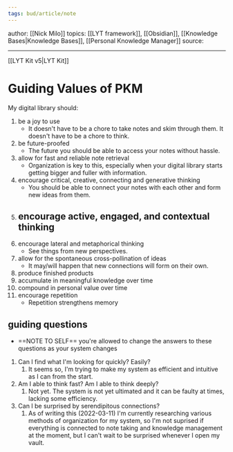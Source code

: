 ```yaml
---
tags: bud/article/note 
---
```

author: [[Nick Milo]]
topics: [[LYT framework]], [[Obsidian]], [[Knowledge Bases|Knowledge Bases]], [[Personal Knowledge Manager]]
source: 

---

[[LYT Kit v5|LYT Kit]]

# Guiding Values of PKM

My digital library should:

1. be a joy to use
	- It doesn't have to be a chore to take notes and skim through them. It doesn't have to be a chore to think.
2. be future-proofed
	- The future you should be able to access your notes without hassle.
3. allow for fast and reliable note retrieval
	- Organization is key to this, especially when your digital library starts getting bigger and fuller with information.
4. encourage critical, creative, connecting and generative thinking
	- You should be able to connect your notes with each other and form new ideas from them.
5. encourage active, engaged, and contextual thinking
	- 
6. encourage lateral and metaphorical thinking
	- See things from new perspectives.
7. allow for the spontaneous cross-pollination of ideas
	- It may/will happen that new connections will form on their own.
8. produce finished products
9. accumulate in meaningful knowledge over time
10. compound in personal value over time
11. encourage repetition
	- Repetition strengthens memory

## guiding questions

- ==NOTE TO SELF== you're allowed to change the answers to these questions as your system changes

1.  Can I find what I'm looking for quickly? Easily?
	1.  It seems so, I'm trying to make my system as efficient and intuitive as I can from the start.
2. Am I able to think fast? Am I able to think deeply?
	1. Not yet. The system is not yet ultimated and it can be faulty at times, lacking some efficiency.
3. Can I be surprised by serendipitous connections?
	1. As of writing this (2022-03-11) I'm currently researching various methods of organization for my system, so I'm not suprised if everything is connected to note taking and knowledge management at the moment, but I can't wait to be surprised whenever I open my vault.